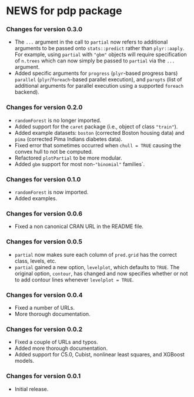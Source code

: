 # NEWS for pdp package

### Changes for version 0.3.0
* The `...` argument in the call to `partial` now refers to additional arguments to be passed onto `stats::predict` rather than `plyr::aaply`. For example, using `partial` with `"gbm"` objects will require specification of `n.trees` which can now simply be passed to `partial` via the `...` argument.
* Added specific arguments for `progress` (`plyr`-based progress bars) `parallel` (`plyr`/`foreach`-based parallel execution), and `paropts` (list of additional arguments for parallel execution using a supported `foreach` backend).

### Changes for version 0.2.0
* `randomForest` is no longer imported.
* Added support for the `caret` package (i.e., object of class `"train"`).
* Added example datasets: `boston` (corrected Boston housing data) and `pima` (corrected Pima Indians diabetes data).
* Fixed error that sometimes occurred when `chull = TRUE` causing the convex hull to not be computed.
* Refactored `plotPartial` to be more modular.
* Added `gbm` support for most non-`"binomial"` families`.

### Changes for version 0.1.0
* `randomForest` is now imported.
* Added examples.

### Changes for version 0.0.6
* Fixed a non canonical CRAN URL in the README file.

### Changes for version 0.0.5
* `partial` now makes sure each column of `pred.grid` has the correct class, levels, etc.
* `partial` gained a new option, `levelplot`, which defaults to `TRUE`. The original option, `contour`, has changed and now specifies whether or not to add contour lines whenever `levelplot = TRUE`.

### Changes for version 0.0.4
* Fixed a number of URLs.
* More thorough documentation.

### Changes for version 0.0.2

* Fixed a couple of URLs and typos.
* Added more thorough documentation.
* Added support for C5.0, Cubist, nonlinear least squares, and XGBoost models.

### Changes for version 0.0.1

* Initial release.
